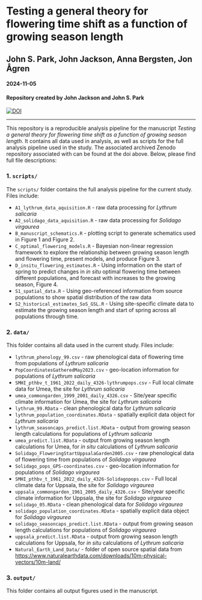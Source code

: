 # Testing a general theory for flowering time shift as a function of growing season length

## John S. Park, John Jackson, Anna Bergsten, Jon Ågren


#### 2024-11-05
#### Repository created by John Jackson and John S. Park

[![DOI](https://zenodo.org/badge/883832244.svg)](https://doi.org/10.5281/zenodo.14045208)

---

This repository is a reproducible analysis pipeline for the manuscript *Testing a general theory for flowering time shift as a function of growing season length*. It contains all data used in analysis, 
as well as scripts for the full analysis pipeline used in the study. The associated archived Zenodo repository associated with can be found at the doi
above. Below, please find full file descriptions:

### 1. `scripts/`

The `scripts/` folder contains the full analysis pipeline for the current study. Files include:

* `A1_lythrum_data_aquisition.R` - raw data processing for *Lythrum salicaria*
* `A2_solidago_data_aquisition.R` - raw data processing for *Solidago virgaurea*
* `B_manuscript_schematics.R` - plotting script to generate schematics used in Figure 1 and Figure 2.
* `C_optimal_flowering_models.R` - Bayesian non-linear regression framework to explore the relationship between growing season length and flowering time, present models, and produce Figure 3.
* `D_insitu_flowering_estimates.R` - Using information on the start of spring to predict changes in *in situ* optimal flowering time between different populations, and forecast with increases to the growing season, Figure 4.
* `S1_spatial_data.R` - Using geo-referenced information from source populations to show spatial distribution of the raw data
* `S2_historical_estimates_SoS_GSL.R` - Using site-specific climate data to estimate the growing season length and start of spring across all populations through time.

### 2. `data/`

This folder contains all data used in the current study. Files include:

* `lythrum_phenology_99.csv` - raw phenological data of flowering time from populations of *Lythrum salicaria*
* `PopCoordinatesGatheredMay2023.csv` - geo-location information for populations of *Lythrum salicaria*
* `SMHI_pthbv_t_1961_2022_daily_4326-lythrumpops.csv` - Full local climate data for Umea, the site for *Lythrum salicaria*
* `umea_commongarden_1999_2001_daily_4326.csv` - Site/year specific climate information for Umea, the site for *Lythrum salicaria*
* `lythrum_99.RData` - clean phenological data for *Lythrum salicaria*
* `lythrum_population_coordinates.RData` - spatially explicit data object for *Lythrum salicaria*
* `lythrum_seasoncaps_predict.list.RData` - output from growing season length calculations for populations of *Lythrum salicaria*
* `umea_predict.list.RData` - output from growing season length calculations for Umea, for *in situ* calculations of *Lythrum salicaria*
* `Solidago_FloweringStartUppsalaGarden2005.csv` - raw phenological data of flowering time from populations of *Solidago virgaurea*
* `Solidago_pops_GPS-coordinates.csv` - geo-location information for populations of *Solidago virgaurea*
* `SMHI_pthbv_t_1961_2022_daily_4326-Solidagopops.csv` - Full local climate data for Uppsala, the site for *Solidago virgaurea*
* `uppsala_commongarden_1961_2005_daily_4326.csv` - Site/year specific climate information for Uppsala, the site for *Solidago virgaurea*
* `solidago_05.RData` - clean phenological data for *Solidago virgaurea*
* `solidago_population_coordinates.RData` - spatially explicit data object for *Solidago virgaurea*
* `solidago_seasoncaps_predict.list.RData` - output from growing season length calculations for populations of *Solidago virgaurea*
* `uppsala_predict.list.RData` - output from growing season length calculations for Uppsala, for *in situ* calculations of *Lythrum salicaria*
* `Natural_Earth_Land_Data/` - folder of open source spatial data from https://www.naturalearthdata.com/downloads/10m-physical-vectors/10m-land/

### 3. `output/`

This folder contains all output figures used in the manuscript.

